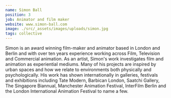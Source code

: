 ```yaml
---
name: Simon Ball
position: 3
job: Animator and film maker
website: www.simon-ball.com
image: ./src/_assets/images/uploads/simon.jpg
tags: collective
---
```

Simon is an award winning film-maker and animator based in London and Berlin and with over ten years experience working across Film, Television and Commercial animation. As an artist, Simon's work investigates film and animation as experiential mediums. Many of his projects are inspired by urban spaces and how we relate to environments both physically and psychologically. His work has shown internationally in galleries, festivals and exhibitions including Tate Modern, Barbican London, Saatchi Gallery, The Singapore Biannual, Manchester Animation Festival, InterFilm Berlin and the London International Animation Festival to name a few.